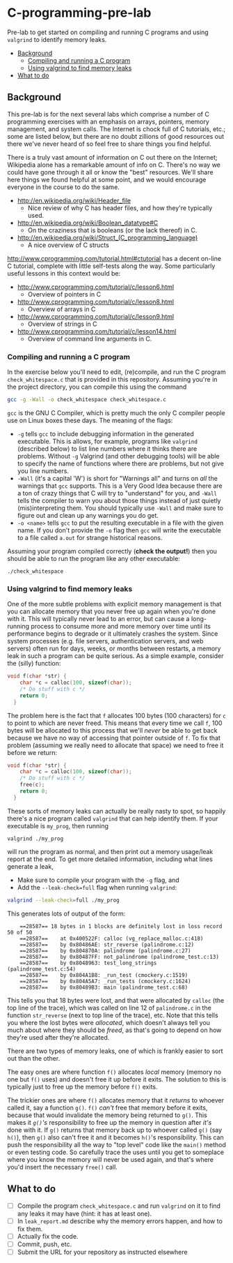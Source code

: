 # C-programming-pre-lab <!-- omit in toc -->

Pre-lab to get started on compiling and running C programs and using `valgrind` to identify
memory leaks.

- [Background](#background)
  - [Compiling and running a C program](#compiling-and-running-a-c-program)
  - [Using valgrind to find memory leaks](#using-valgrind-to-find-memory-leaks)
- [What to do](#what-to-do)

## Background

This pre-lab is for the next several labs which comprise a
number of
C programming exercises with an emphasis on arrays, pointers,
memory management, and system calls.
The Internet is chock full of C tutorials, etc.;
some are listed below, but there are no doubt zillions of good
resources out there we've never heard of so feel free to share
things you find helpful.

There is a truly vast amount of information on C out there on the
Internet; Wikipedia alone has a remarkable amount of info on C. There's
no way we could have gone through it all or know the "best"
resources. We'll share here things we found helpful at some
point, and we
would encourage everyone in the course to do the same.

- <http://en.wikipedia.org/wiki/Header_file>
  - Nice review of why C has header files, and how they're typically used.
- <http://en.wikipedia.org/wiki/Boolean_datatype#C>
  - On the craziness that is booleans (or the lack thereof) in C.
- <http://en.wikipedia.org/wiki/Struct_(C_programming_language)>
  - A nice overview of C structs

<http://www.cprogramming.com/tutorial.html#ctutorial> has a decent
on-line C tutorial, complete with little self-tests along the way. Some
particularly useful lessons in this context would be:

- <http://www.cprogramming.com/tutorial/c/lesson6.html>
  - Overview of pointers in C
- <http://www.cprogramming.com/tutorial/c/lesson8.html>
  - Overview of arrays in C
- <http://www.cprogramming.com/tutorial/c/lesson9.html>
  - Overview of strings in C
- <http://www.cprogramming.com/tutorial/c/lesson14.html>
  - Overview of command line arguments in C.

### Compiling and running a C program

In the exercise below you'll need to edit, (re)compile, and run the C
program `check_whitespace.c` that is provided in this repository.
Assuming you're in the project directory, you can compile
this using the command

```bash
gcc -g -Wall -o check_whitespace check_whitespace.c
```

`gcc` is the GNU C Compiler, which is pretty much the only C compiler
people use on Linux boxes these days. The meaning of the flags:

- `-g` tells `gcc` to include debugging information in the generated
  executable. This is allows, for example, programs like `valgrind`
  (described below) to list line numbers where it thinks there are
  problems. Without `-g` Valgrind (and other debugging tools) will
  be able to specify the name of functions where there are problems,
  but not give you line numbers.
- `-Wall` (it's a capital 'W') is short for "Warnings all" and turns
  on *all* the warnings that `gcc` supports. This is a Very Good Idea
  because there are a ton of crazy things that C will try to
  "understand" for you, and `-Wall` tells the compiler to warn you
  about those things instead of just quietly (mis)interpreting them.
  You should typically use `-Wall` and make sure to figure out and
  clean up any warnings you do get.
- `-o <name>` tells `gcc` to put the resulting executable in a file
  with the given name. If you don't provide the `-o` flag then `gcc`
  will write the executable to a file called `a.out` for strange
  historical reasons.

Assuming your program compiled correctly (**check the output!**) then you
should be able to run the program like any other executable:

```{bash}
./check_whitespace
```

### Using valgrind to find memory leaks

One of the more subtle problems with explicit memory management is that
you can allocate memory that you never free up again when you're done
with it. This will typically never lead to an error, but can cause a
long-running process to consume more and more memory over time until its
performance begins to degrade or it ultimately crashes the system. Since
system processes (e.g. file servers, authentication servers, and web servers)
often run for days, weeks, or months
between restarts, a memory leak in such a program can be quite serious.
As a simple example, consider the (silly) function:

```C
void f(char *str) {
    char *c = calloc(100, sizeof(char));
    /* Do stuff with c */
    return 0;
  }
```

The problem here is the fact that `f` allocates 100 bytes (100
characters) for `c` to point to which are never freed. This means that
every time we call `f`, 100 bytes will be allocated to this process that
we'll *never* be able to get back because we have no way of accessing
that pointer outside of `f`. To fix that problem (assuming we really
need to allocate that space) we need to free it before we return:

```C
void f(char *str) {
    char *c = calloc(100, sizeof(char));
    /* Do stuff with c */
    free(c);
    return 0;
  }
```

These sorts of memory leaks can actually be really nasty to spot, so
happily there's a nice program called `valgrind` that can help identify
them. If your executable is `my_prog`, then running

``` {bash}
valgrind ./my_prog
```

will run the program as normal, and then print out a memory usage/leak
report at the end. To get more detailed information, including what
lines generate a leak,

- Make sure to compile your program with the `-g` flag, and
- Add the `--leak-check=full` flag when running `valgrind`:

```bash
valgrind --leak-check=full ./my_prog
```

This generates lots of output of the form:

```english
    ==28587== 18 bytes in 1 blocks are definitely lost in loss record 50 of 50
    ==28587==    at 0x400522F: calloc (vg_replace_malloc.c:418)
    ==28587==    by 0x80486AE: str_reverse (palindrome.c:12)
    ==28587==    by 0x804870A: palindrome (palindrome.c:27)
    ==28587==    by 0x80487FF: not_palindrome (palindrome_test.c:13)
    ==28587==    by 0x8048963: test_long_strings (palindrome_test.c:54)
    ==28587==    by 0x804A1B8: _run_test (cmockery.c:1519)
    ==28587==    by 0x804A5A7: _run_tests (cmockery.c:1624)
    ==28587==    by 0x80489B3: main (palindrome_test.c:68)
```

This tells you that 18 bytes were lost, and that were allocated by
`calloc` (the top line of the trace), which was called on line 12 of
`palindrome.c` in the function `str_reverse` (next to top line of the
trace), etc. Note that this tells you where the lost bytes were
*allocated*, which doesn't always tell you much about where they should
be *freed*, as that's going to depend on how they're used after they're
allocated.

There are two types of memory leaks, one of which is frankly easier to
sort out than the other.

The easy ones are where function `f()` allocates _local_ memory (memory
no one but `f()` uses) and doesn't free it up before it exits. The
solution to this is typically just to free up the memory before `f()`
exits.

The trickier ones are where `f()` allocates memory that it _returns_
to whoever called it, say a function `g()`. `f()` _can't_ free that
memory before it exits, because that would invalidate the memory
being returned to `g()`. This makes it _`g()`'s_ responsibility to
free up the memory in question after _it's_ done with it. If `g()`
returns that memory back up to whoever called `g()` (say `h()`),
then `g()` also can't free it and it becomes `h()`'s responsibility.
This can push the responsibility all the way to "top level" code like
the `main()` method or even testing code. So carefully trace the uses
until you get to someplace where you know the memory will never be
used again, and that's where you'd insert the necessary `free()` call.

## What to do

- [ ] Compile the program `check_whitespace.c`
    and run `valgrind` on it to find any leaks it may have (hint: it has at
    least one).
- [ ] In `leak_report.md` describe why the memory errors happen, and how to fix them.
- [ ] Actually fix the code.
- [ ] Commit, push, etc.
- [ ] Submit the URL for your repository as instructed elsewhere
